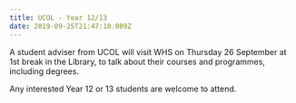 ```yaml
---
title: UCOL - Year 12/13
date: 2019-09-25T21:47:10.089Z
---
```

A student adviser from UCOL will visit WHS on Thursday 26 September at 1st break in the Library, to talk about their courses and programmes, including degrees. 

Any interested Year 12 or 13 students are welcome to attend.
